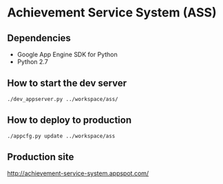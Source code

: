 Achievement Service System (ASS)
================================

Dependencies
------------
* Google App Engine SDK for Python
* Python 2.7

How to start the dev server
---------------------------
    ./dev_appserver.py ../workspace/ass/

How to deploy to production
---------------------------
    ./appcfg.py update ../workspace/ass

Production site
---------------
http://achievement-service-system.appspot.com/
